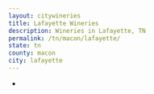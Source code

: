 ```yaml
---
layout: citywineries
title: Lafayette Wineries
description: Wineries in Lafayette, TN
permalink: /tn/macon/lafayette/
state: tn
county: macon
city: lafayette
---
```

-
